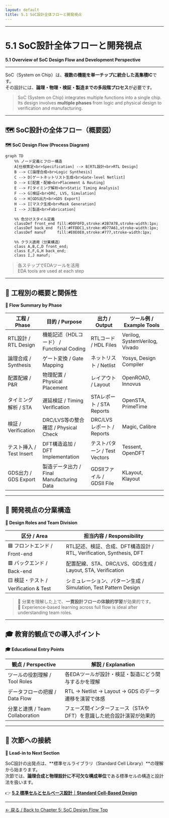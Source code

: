 ```yaml
---
layout: default
title: 5.1 SoC設計全体フローと開発視点
---
```


---

# 5.1 SoC設計全体フローと開発視点  
**5.1 Overview of SoC Design Flow and Development Perspective**

---

SoC（System on Chip）は、**複数の機能を単一チップに統合した高集積IC**です。  
その設計には、**論理・物理・検証・製造までの多段階プロセス**が必要です。

> SoC (System on Chip) integrates multiple functions into a single chip.  
> Its design involves **multiple phases** from logic and physical design to verification and manufacturing.

---

## 🗺️ SoC設計の全体フロー（概要図）  
**🗺️ SoC Design Flow (Process Diagram)**

```mermaid
graph TD
    %% ノード定義とフロー構造
    A[仕様策定<br>Specification] --> B[RTL設計<br>RTL Design]
    B --> C[論理合成<br>Logic Synthesis]
    C --> D[ゲートネットリスト生成<br>Gate-level Netlist]
    D --> E[配置・配線<br>Placement & Routing]
    E --> F[タイミング解析<br>Static Timing Analysis]
    F --> G[検証<br>DRC, LVS, Simulation]
    G --> H[GDS出力<br>GDS Export]
    H --> I[マスク生成<br>Mask Generation]
    I --> J[製造<br>Fabrication]

    %% 色分けスタイル定義
    classDef front_end fill:#D0F0FD,stroke:#2B7A78,stroke-width:1px;
    classDef back_end  fill:#FFDDC1,stroke:#D77A61,stroke-width:1px;
    classDef manuf     fill:#E0E0E0,stroke:#777,stroke-width:1px;

    %% クラス適用（分業構造）
    class A,B,C,D front_end;
    class E,F,G,H back_end;
    class I,J manuf;
```

> 各ステップでEDAツールを活用  
> EDA tools are used at each step

---

## 🔧 工程別の概要と関係性  
**🔧 Flow Summary by Phase**

| 工程 / Phase            | 目的 / Purpose                         | 出力 / Output              | ツール例 / Example Tools           |
|-------------------------|----------------------------------------|-----------------------------|-------------------------------------|
| RTL設計 / RTL Design    | 機能記述（HDLコード） / Functional Coding | RTLコード / HDL Files       | Verilog, SystemVerilog, Vivado     |
| 論理合成 / Synthesis    | ゲート変換 / Gate Mapping              | ネットリスト / Netlist      | Yosys, Design Compiler              |
| 配置配線 / P&R          | 物理配置 / Physical Placement          | レイアウト / Layout         | OpenROAD, Innovus                   |
| タイミング解析 / STA    | 遅延検証 / Timing Verification         | STAレポート / STA Reports   | OpenSTA, PrimeTime                  |
| 検証 / Verification     | DRC/LVS等の整合確認 / Physical Check  | DRC/LVSレポート / Reports   | Magic, Calibre                      |
| テスト挿入 / Test Insert| DFT構造追加 / DFT Implementation      | テストパターン / Test Vectors | Tessent, OpenDFT                  |
| GDS出力 / GDS Export    | 製造データ出力 / Final Manufacturing Data | GDSIIファイル / GDSII File | KLayout, Klayout                    |

---

## 🧠 開発視点の分業構造  
**🧠 Design Roles and Team Division**

| 区分 / Area           | 担当内容 / Responsibility                                  |
|------------------------|------------------------------------------------------------|
| 🟦 フロントエンド / Front-end | RTL記述、検証、合成、DFT構造設計 / RTL, Verification, Synthesis, DFT |
| 🟥 バックエンド / Back-end   | 配置配線、STA、DRC/LVS、GDS生成 / Layout, STA, Verification |
| 🟨 検証・テスト / Verification & Test | シミュレーション、パターン生成 / Simulation, Test Pattern Design |

> 📌 分業を理解した上で、**一貫設計フローの体験的学習**が効果的です。  
> 📌 Experience-based learning across full flow is ideal after understanding team roles.

---

## 🎓 教育的観点での導入ポイント  
**🎓 Educational Entry Points**

| 観点 / Perspective           | 解説 / Explanation                                                 |
|------------------------------|---------------------------------------------------------------------|
| ツールの役割理解 / Tool Roles | 各EDAツールが設計・検証・製造にどう関与するかを理解               |
| データフローの把握 / Data Flow | RTL → Netlist → Layout → GDS のデータ遷移を演習で体感               |
| 分業と連携 / Team Collaboration | フェーズ間インターフェース（STAやDFT）を意識した統合設計演習が効果的 |

---

## 🧭 次節への接続  
**🧭 Lead-in to Next Section**

SoC設計の出発点は、**標準セルライブラリ（Standard Cell Library）**の理解から始まります。  
次節では、**論理合成と物理設計に不可欠な構成単位**である標準セルの構造と設計法を扱います。

👉 [**5.2 標準セルとセルベース設計｜Standard Cell-Based Design**](5.2_standard_cell_based_design.md)

---

[← 戻る / Back to Chapter 5: SoC Design Flow Top](./README.md)
